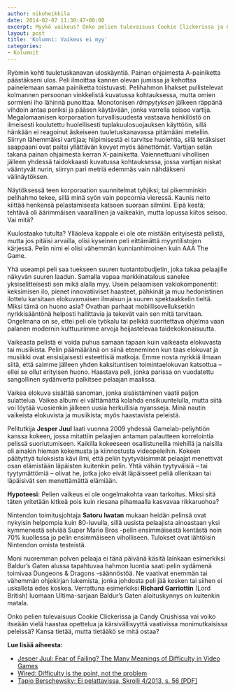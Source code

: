 ```yaml
---
author: nikoheikkila
date: 2014-02-07 11:30:47+00:00
excerpt: Myykö vaikeus? Onko pelien tulevaisuus Cookie Clickerissa ja Candy Crushissa vai voiko itseään vielä haastaa opettelua ja kärsivällisyyttä vaativissa monimutkaisissa peleissä?
layout: post
title: 'Kolumni: Vaikeus ei myy'
categories:
- Kolumnit
---
```


Ryömin kohti tuuletuskanavan uloskäyntiä. Painan ohjaimesta A-painiketta päästäkseni ulos. Peli ilmoittaa kannen olevan jumissa ja kehottaa painelemaan samaa painiketta toistuvasti. Pelihahmon lihakset pullistelevat kolmannen persoonan vinkkelistä kuvatussa kohtauksessa, mutta omien sormieni iho lähinnä punoittaa. Monotonisen _rämpytyksen_ jälkeen räppänä vihdoin antaa periksi ja pääsen käytävään, jonka varrella seisoo vartija. Megalomaanisen korporaation turvallisuudesta vastaava henkilöstö on ilmeisesti koulutettu huolellisesti tuplakuulosuojauksen käyttöön, sillä hänkään ei reagoinut äskeiseen tuuletuskanavassa pitämääni meteliin. Siirryn lähemmäksi vartijaa; hiipimisestä ei tarvitse huolehtia, sillä teräksiset saappaani ovat paitsi yllättävän kevyet myös äänettömät. Vartijan selän takana painan ohjaimesta kerran X-painiketta. Vaiennettuani vihollisen jälleen yhdessä taidokkaasti kuvatussa kohtauksessa, jossa vartijan niskat vääntyvät nurin, siirryn pari metriä edemmäs vain nähdäkseni välinäytöksen.

Näytöksessä teen korporaation suunnitelmat tyhjiksi; tai pikemminkin pelihahmo tekee, sillä minä syön vain popcornia vieressä. Kaunis neito kiittää henkensä pelastamisesta katsoen suoraan silmiini. Eipä kestä; tehtävä oli äärimmäisen vaarallinen ja vaikeakin, mutta lopussa kiitos seisoo. Vai mitä?

Kuulostaako tutulta? Ylläoleva kappale ei ole ote mistään erityisestä pelistä, mutta jos pitäisi arvailla, olisi kyseinen peli eittämättä myyntilistojen kärjessä. Pelin nimi ei olisi vähemmän kunnianhimoinen kuin AAA The Game.

Yhä useampi peli saa tuekseen suuren tuotantobudjetin, joka takaa pelaajille näkyvän suuren laadun. Samalla vapaa markkinatalous sanelee yksiselitteisesti sen mikä alalla myy. Usein pelaamisen vakiokomponentit: keksimisen ilo, pienet innovatiiviset haasteet, pähkinät ja muu hedonistinen ilottelu karsitaan elokuvamaisen ilmaisun ja suuren spektaakkelin tieltä. Miksi tämä on huono asia? Ovathan parhaat mobiilisovelluksetkin nyrkkisääntönä helposti hallittavia ja tekevät vain sen mitä tarvitaan. Ongelmana on se, ettei peli ole työkalu tai pelkkä suoritettava ohjelma vaan palanen modernin kulttuurimme arvoja heijastelevaa taidekokonaisuutta.

Vaikeasta pelistä ei voida puhua samaan tapaan kuin vaikeasta elokuvasta tai musiikista. Pelin päämääränä on siinä eteneminen kun taas elokuvat ja musiikki ovat ensisijaisesti esteettisiä matkoja. Emme nosta nyrkkiä ilmaan siitä, että saimme jälleen yhden kaksituntisen toimintaelokuvan katsottua – ellei se ollut erityisen huono. Haastava peli, jonka parissa on vuodatettu sangollinen sydänverta palkitsee pelaajan maalissa.

Vaikea elokuva sisältää sanoman, jonka sisäistäminen vaatii paljon sulattelua. Vaikea albumi ei välttämättä kolahda ensikuuntelulla, mutta siitä voi löytää vuosienkin jälkeen uusia herkullisia nyansseja. Minä nautin vaikeista elokuvista ja musiikista; myös haastavista peleistä.

Pelitutkija **Jesper Juul** laati vuonna 2009 yhdessä Gamelab-peliyhtiön kanssa kokeen, jossa mitattiin pelaajien antaman palautteen korrelointia pelissä suoriutumiseen. Kaikilla kokeeseen osallistuneilla miehillä ja naisilla oli ainakin hieman kokemusta ja kiinnostusta videopeleihin. Kokeen päätyttyä tuloksista kävi ilmi, että peliin tyytyväisimmät pelaajat menettivät osan elämistään läpäisten kuitenkin pelin. Yhtä vähän tyytyväisiä – tai tyytymättömiä – olivat he, jotka joko eivät läpäisseet peliä ollenkaan tai läpäisivät sen menettämättä elämiään.

**Hypoteesi:** Pelien vaikeus ei ole ongelmakohta vaan tarkoitus. Miksi sitä täten yritetään kitkeä pois kuin riesana pihamaalla kasvavaa rikkaruohoa?

Nintendon toimitusjohtaja **Satoru Iwatan** mukaan heidän pelinsä ovat nykyisin helpompia kuin 80-luvulla, sillä uusista pelaajista ainoastaan yksi kymmenestä selviää Super Mario Bros -pelin ensimmäisestä kentästä noin 70% kuollessa jo pelin ensimmäiseen viholliseen. Tulokset ovat lähtöisin Nintendon omista testeistä.

Moni nuoremman polven pelaaja ei tänä päivänä käsitä lainkaan esimerkiksi Baldur’s Gaten alussa tapahtuvaa hahmon luontia saati pelin sydämenä toimivaa Dungeons & Dragons -säännöstöä. Ne vaativat enemmän tai vähemmän ohjekirjan lukemista, jonka johdosta peli jää kesken tai siihen ei uskalleta edes koskea. Verrattuna esimerkiksi **Richard Garriottin** (Lord British) luomaan Ultima-sarjaan Baldur’s Gaten aloituskynnys on kuitenkin matala.

Onko pelien tulevaisuus Cookie Clickerissa ja Candy Crushissa vai voiko itseään vielä haastaa opettelua ja kärsivällisyyttä vaativissa monimutkaisissa peleissä? Kansa tietää, mutta tietääkö se mitä ostaa?

**Lue lisää aiheesta:**

- [Jesper Juul: Fear of Failing? The Many Meanings of Difficulty in Video Games](http://www.jesperjuul.net/text/fearoffailing/)
- [Wired: Difficulty is the point, not the problem](http://www.wired.co.uk/news/archive/2014-01/17/difficulty-in-video-games)
- [Tapio Berschewsky: Ei pelattavissa, Skrolli 4/2013, s. 56 [PDF]](http://www.skrolli.fi/2013.4.web.pdf)
